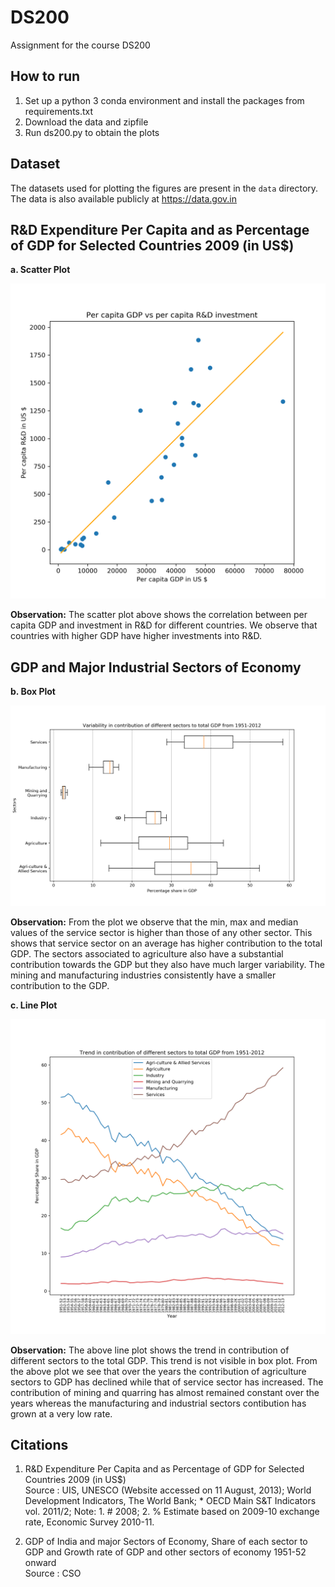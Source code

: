 # DS200
Assignment for the course DS200

## How to run
1. Set up a python 3 conda environment and install the packages from requirements.txt
2. Download the data and zipfile
3. Run ds200.py to obtain the plots

## Dataset
The datasets used for plotting the figures are present in the `data` directory. The data is also available publicly at <https://data.gov.in>

## R&D Expenditure Per Capita and as Percentage of GDP for Selected Countries 2009 (in US$)

**a. Scatter Plot**

![Per capita GDP vs per capita investment in R&D](images/fig1.png)

**Observation:** The scatter plot above shows the correlation between per capita GDP and investment in R&D for different countries. We observe that countries with higher GDP have higher investments into R&D.

## GDP and Major Industrial Sectors of Economy

**b. Box Plot**

![Variability in contribution of different sectors to total GDP from 1951-2012](images/fig2.png)

**Observation:** From the plot we observe that the min, max and median values of the service sector is higher than those of any other sector. This shows that service sector on an average has higher contribution to the total GDP. The sectors associated to agriculture also have a substantial contribution towards the GDP but they also have much larger variability. The mining and manufacturing industries consistently have a smaller contribution to the GDP.

**c. Line Plot**

![Trend in contribution of different sectors to total GDP from 1951-2012](images/fig3.png)

**Observation:** The above line plot shows the trend in contribution of different sectors to the total GDP. This trend is not visible in box plot. From the above plot we see that over the years the contribution of agriculture sectors to GDP has declined while that of service sector has increased. The contribution of mining and quarring has almost remained constant over the years whereas the manufacturing and industrial sectors contibution has grown at a very low rate.

## Citations

1. R&D Expenditure Per Capita and as Percentage of GDP for Selected Countries 2009 (in US$) <br>
Source : UIS, UNESCO (Website accessed on 11 August, 2013); World Development Indicators, The World Bank; * OECD Main S&T Indicators vol. 2011/2; Note: 1. # 2008; 2. % Estimate based on 2009-10 exchange rate, Economic Survey 2010-11.

2. GDP of India and major Sectors of Economy, Share of each sector to GDP and Growth rate of GDP and other sectors of economy 1951-52 onward <br>
Source : CSO

